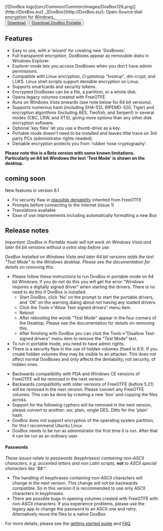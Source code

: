 <LINK href="docs/styles_common.css" rel="stylesheet" type="text/css">
<LINK rel="shortcut icon" href="src/Common/Common/images/DoxBox.ico" type="image/x-icon">

<SPAN CLASS="master_link">
[![DoxBox logo](src/Common/Common/images/DoxBox128.png)](http://DoxBox.eu/)
</SPAN>
<SPAN CLASS="master_title">
_[DoxBox](http://DoxBox.eu/): Open-Source disk encryption for Windows_
</SPAN>


<DIV class="download-group">
<BUTTON class="download">
<a href="https://github.com/t-d-k/doxbox/releases/download/v6.0-beta/InstallDoxBox_v60Beta.exe">Download</a>
</BUTTON> 
<BUTTON class="download-alt">
<a href="https://github.com/t-d-k/doxbox/releases/download/v6.0-beta/DoxBoxPortable.zip">Download DoxBox Portable</a>
</BUTTON>
</DIV>

##	Features

* Easy to use, with a 'wizard' for creating new 'DoxBoxes'.
* Full transparent encryption, DoxBoxes appear as removable disks in Windows Explorer.
* Explorer mode lets you access DoxBoxes when you don't have admin permissions.
* Compatible with Linux encryption, Cryptoloop "losetup", dm-crypt, and LUKS. Linux shell scripts support deniable encryption on Linux.
* Supports smartcards and security tokens.
* Encrypted DoxBoxes can be a file, a partition, or a whole disk.
* Opens legacy volumes created with FreeOTFE
* Runs on Windows Vista onwards (see note below for 64 bit versions).
* Supports numerous hash (including SHA-512, RIPEMD-320, Tiger) and encryption algorithms (Including AES, Twofish, and Serpent) in several modes (CBC, LRW, and XTS), giving more options than any other disk encryption software.
* Optional 'key files' let you use a thumb-drive as a key.
* Portable mode doesn't need to be installed and leaves little trace on 3rd party PCs (administrator rights needed).
* Deniable encryption protects you from 'rubber hose cryptography'.

**Please note this is a Beta version with some known limitations. Particularly on 64 bit Windows the text 'Test Mode' is shown on the desktop.**
	
## coming soon
New features in version 6.1

* Fix security flaw in [plausible deniability](http://DoxBox.eu/doxbox/plausible_deniability.html) inherited from FreeOTFE
* Prompts before connecting to the internet (issue 1)
* Translations available
* Ease of use improvements including automatically formatting a new Box

## Release notes
*Important: DoxBox in Portable mode will not work on Windows Vista and later 64 bit versions without a extra step before use.*

*DoxBox installed on Windows Vista and later 64 bit versions adds the text "Test Mode" to the Windows desktop. Please see the documentation for details on removing this.*

* Please follow these instructions to run DoxBox in portable mode on 64 bit Windows; if you do not do this you will get the error "Windows requires a digitally signed driver" when starting the drivers. There is no need to do this if DoxBox is installed.
	+ Start DoxBox, click 'No' on the prompt to start the portable drivers, and 'OK' on the warning dialog about not having any loaded drivers.
	+ Click the Tools->"Allow Test-signed drivers" menu item.
	+ Reboot	
	+ After rebooting the words "Test Mode" appear in the four corners of the Desktop. Please see the documentation for details on removing this.
	+ After finishing with DoxBox you can click the Tools->"Disallow Test-signed drivers" menu item to remove the "Test Mode" text.
*	To run in portable mode, you need to have admin rights.  
*	There is a security flaw in the use of hidden volumes (fixed in 6.1). If you create hidden volumes they may be visible to an attacker. This does not affect normal DoxBoxes and only affects the deniability, not security, of hidden ones.
<!-- *	Support for E4M, Bestcrypt, Crosscrypt and ScramDisc containers may be added later -->
*	Backwards compatibility with PDA and Windows CE versions of FreeOTFE will be removed in the next version.
*	Backwards compatibility with older versions of FreeOTFE (before 5.21) will be removed in the next version. Please convert any FreeOTFE volumes. This can be done by creating a new 'box' and copying the files across.
*	Support for the following cyphers will be removed in the next version, please convert to another: xor, plain, single DES. Ditto for the 'plain' hash. 
*	DoxBox does not support encryption of the operating system partition, for this I recommend Ubuntu Linux.
* DoxBox needs to be run as administrator the first time it is run. After that it can be run as an ordinary user. 

####	Passwords
*These issues relate to passwords (keyphrases) containing non-ASCII characters, e.g. accented letters and non Latin scripts, **not** to ASCII special characters like '$&^'.*

*	The handling of keyphrases containing non-ASCII characters will change in the next version. This change will not be backwards compatible. So in this version it is recommended to use only ASCII characters in keyphrases.
*	There are possible bugs in opening volumes created with FreeOTFE with non-ASCII characters. If you experience problems, please use the legacy app to change the password to an ASCII one and retry. Alternatively move the files to a native DoxBox.

For more details, please see the [getting started guide](http://DoxBox.eu/doxbox/getting_started.html) and [FAQ](http://DoxBox.eu/doxbox/FAQ.html).
 
